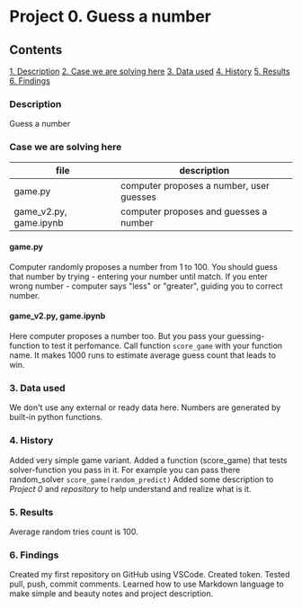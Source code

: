 # Project 0. Guess a number

## Contents
[1. Description](____)
[2. Case we are solving here](____)
[3. Data used](____)
[4. History](____)
[5. Results](____)
[6. Findings](____)

### Description
Guess a number

### Case we are solving here
|file|description|
|-|-|
|game.py|computer proposes a number, user guesses|
|game_v2.py, game.ipynb|computer proposes and guesses a number|

#### **game.py**
Computer randomly proposes a number from 1 to 100. You should guess that number by trying - entering your number until match. If you enter wrong number - computer says "less" or "greater", guiding you to correct number.

#### **game_v2.py, game.ipynb**
Here computer proposes a number too. But you pass your guessing-function to test it perfomance.
Call function ```score_game``` with your function name. It makes 1000 runs to estimate average guess count that leads to win.

### 3. Data used
We don't use any external or ready data here. Numbers are generated by built-in python functions.

### 4. History
Added very simple game variant.
Added a function (score_game) that tests solver-function you pass in it. For example you can pass there random_solver ```score_game(random_predict)```
Added some description to *Project 0* and *repository* to help understand and realize what is it.

### 5. Results
Average random tries count is 100.

### 6. Findings
Created my first repository on GitHub using VSCode. Created token. Tested pull, push, commit comments.
Learned how to use Markdown language to make simple and beauty notes and project description.